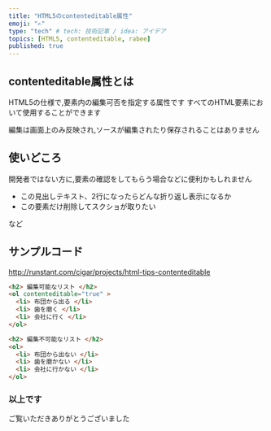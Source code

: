 ```yaml
---
title: "HTML5のcontenteditable属性"
emoji: "✍"
type: "tech" # tech: 技術記事 / idea: アイデア
topics: [HTML5, contenteditable, rabee]
published: true
---
```


## contenteditable属性とは
HTML5の仕様で,要素内の編集可否を指定する属性です
すべてのHTML要素において使用することができます

編集は画面上のみ反映され,ソースが編集されたり保存されることはありません

## 使いどころ
開発者ではない方に,要素の確認をしてもらう場合などに便利かもしれません
- この見出しテキスト、2行になったらどんな折り返し表示になるか
- この要素だけ削除してスクショが取りたい

など

## サンプルコード
http://runstant.com/cigar/projects/html-tips-contenteditable

```html
<h2> 編集可能なリスト </h2>
<ol contenteditable="true" >
  <li> 布団から出る </li>
  <li> 歯を磨く </li>
  <li> 会社に行く </li>
</ol>

<h2> 編集不可能なリスト </h2>
<ol>
  <li> 布団から出ない </li>
  <li> 歯を磨かない </li>
  <li> 会社に行かない </li>
</ol>
```

### 以上です
ご覧いただきありがとうございました